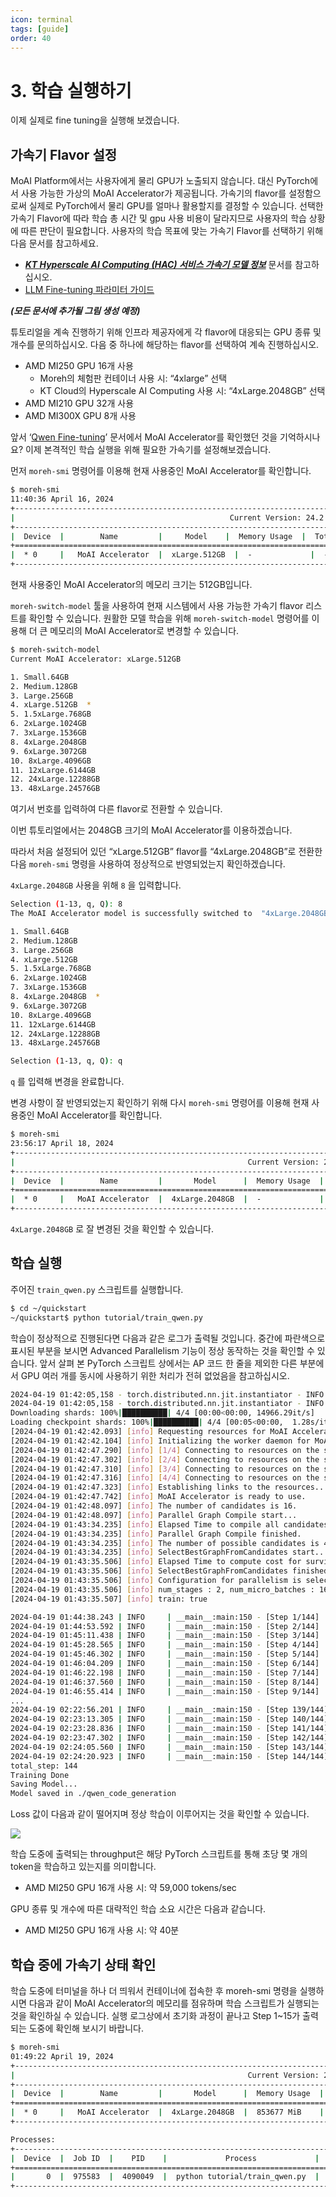 ```yaml
---
icon: terminal
tags: [guide]
order: 40
---
```


# 3. 학습 실행하기

이제 실제로 fine tuning을 실행해 보겠습니다.

## 가속기 Flavor 설정

MoAI Platform에서는 사용자에게 물리 GPU가 노출되지 않습니다. 대신 PyTorch에서 사용 가능한 가상의 MoAI Accelerator가 제공됩니다. 가속기의 flavor를 설정함으로써 실제로 PyTorch에서 물리 GPU를 얼마나 활용할지를 결정할 수 있습니다. 선택한 가속기 Flavor에 따라 학습 총 시간 및 gpu 사용 비용이 달라지므로 사용자의 학습 상황에 따른 판단이 필요합니다. 사용자의 학습 목표에 맞는 가속기 Flavor를 선택하기 위해 다음 문서를 참고하세요.

- ***[KT Hyperscale AI Computing (HAC) 서비스 가속기 모델 정보](https://www.notion.so/KT-Hyperscale-AI-Computing-HAC-ee3383b7a8bb4943af82cba81b8321cd?pvs=21)***  문서를 참고하십시오.
- [LLM Fine-tuning 파라미터 가이드](https://www.notion.so/LLM-Fine-tuning-a169bf8a667c4a0689ec2d4ff464775b?pvs=21)

***(모든 문서에 추가될 그림 생성 예정)***

튜토리얼을 계속 진행하기 위해 인프라 제공자에게 각 flavor에 대응되는 GPU 종류 및 개수를 문의하십시오. 다음 중 하나에 해당하는 flavor를 선택하여 계속 진행하십시오.

- AMD MI250 GPU 16개 사용
    - Moreh의 체험판 컨테이너 사용 시: “4xlarge” 선택
    - KT Cloud의 Hyperscale AI Computing 사용 시: “4xLarge.2048GB” 선택
- AMD MI210 GPU 32개 사용
- AMD MI300X GPU 8개 사용

앞서 ‘[Qwen Fine-tuning](https://www.notion.so/Qwen-Fine-tuning-3f0695d2d1954fefb7e002510b5d7868?pvs=21)’ 문서에서 MoAI Accelerator를 확인했던 것을 기억하시나요? 이제 본격적인 학습 실행을 위해 필요한 가속기를 설정해보겠습니다.

먼저  `moreh-smi` 명령어를 이용해 현재 사용중인 MoAI Accelerator를 확인합니다.

```bash
$ moreh-smi
11:40:36 April 16, 2024
+-------------------------------------------------------------------------------------------------+
|                                                Current Version: 24.2.0  Latest Version: 24.2.0  |
+-------------------------------------------------------------------------------------------------+
|  Device  |        Name         |     Model    |  Memory Usage  |  Total Memory  |  Utilization  |
+=================================================================================================+
|  * 0     |   MoAI Accelerator  |  xLarge.512GB  |  -             |  -             |  -            |
+-------------------------------------------------------------------------------------------------+
```

현재 사용중인 MoAI Accelerator의 메모리 크기는 512GB입니다. 

`moreh-switch-model` 툴을 사용하여 현재 시스템에서 사용 가능한 가속기 flavor 리스트를 확인할 수 있습니다. 원활한 모델 학습을 위해 `moreh-switch-model` 명령어를 이용해 더 큰 메모리의 MoAI Accelerator로 변경할 수 있습니다. 

```bash
$ moreh-switch-model
Current MoAI Accelerator: xLarge.512GB

1. Small.64GB
2. Medium.128GB
3. Large.256GB
4. xLarge.512GB  *
5. 1.5xLarge.768GB
6. 2xLarge.1024GB
7. 3xLarge.1536GB
8. 4xLarge.2048GB
9. 6xLarge.3072GB
10. 8xLarge.4096GB
11. 12xLarge.6144GB
12. 24xLarge.12288GB
13. 48xLarge.24576GB
```

여기서 번호를 입력하여 다른 flavor로 전환할 수 있습니다. 

이번 튜토리얼에서는 2048GB 크기의 MoAI Accelerator를 이용하겠습니다.

따라서 처음 설정되어 있던 “xLarge.512GB” flavor를 “4xLarge.2048GB”로 전환한 다음 `moreh-smi` 명령을 사용하여 정상적으로 반영되었는지 확인하겠습니다. 

`4xLarge.2048GB` 사용을 위해 `8` 을 입력합니다.

```bash
Selection (1-13, q, Q): 8
The MoAI Accelerator model is successfully switched to  "4xLarge.2048GB".

1. Small.64GB
2. Medium.128GB
3. Large.256GB
4. xLarge.512GB
5. 1.5xLarge.768GB
6. 2xLarge.1024GB
7. 3xLarge.1536GB
8. 4xLarge.2048GB  *
9. 6xLarge.3072GB
10. 8xLarge.4096GB
11. 12xLarge.6144GB
12. 24xLarge.12288GB
13. 48xLarge.24576GB

Selection (1-13, q, Q): q 
```

`q` 를 입력해 변경을 완료합니다.

변경 사항이 잘 반영되었는지 확인하기 위해 다시 `moreh-smi` 명령어를 이용해 현재 사용중인 MoAI Accelerator를 확인합니다.

```bash
$ moreh-smi
23:56:17 April 18, 2024
+-----------------------------------------------------------------------------------------------------+
|                                                    Current Version: 24.2.0  Latest Version: 24.2.0  |
+-----------------------------------------------------------------------------------------------------+
|  Device  |        Name         |       Model      |  Memory Usage  |  Total Memory  |  Utilization  |
+=====================================================================================================+
|  * 0     |   MoAI Accelerator  |  4xLarge.2048GB  |  -             |  -             |  -            |
+-----------------------------------------------------------------------------------------------------+
```

`4xLarge.2048GB` 로 잘 변경된 것을 확인할 수 있습니다.

## 학습 실행

주어진 `train_qwen.py` 스크립트를 실행합니다.

```bash
$ cd ~/quickstart
~/quickstart$ python tutorial/train_qwen.py
```

학습이 정상적으로 진행된다면 다음과 같은 로그가 출력될 것입니다. 중간에 파란색으로 표시된 부분을 보시면 Advanced Parallelism 기능이 정상 동작하는 것을 확인할 수 있습니다. 앞서 살펴 본 PyTorch 스크립트 상에서는 AP 코드 한 줄을 제외한 다른 부분에서 GPU 여러 개를 동시에 사용하기 위한 처리가 전혀 없었음을 참고하십시오.

```bash
2024-04-19 01:42:05,158 - torch.distributed.nn.jit.instantiator - INFO - Created a temporary directory at /tmp/tmp5m113wue
2024-04-19 01:42:05,158 - torch.distributed.nn.jit.instantiator - INFO - Writing /tmp/tmp5m113wue/_remote_module_non_scriptable.py
Downloading shards: 100%|██████████| 4/4 [00:00<00:00, 14966.29it/s]
Loading checkpoint shards: 100%|██████████| 4/4 [00:05<00:00,  1.28s/it][2024-04-19 01:42:40.510] [info] Got DBs from backend for auto config.
[2024-04-19 01:42:42.093] [info] Requesting resources for MoAI Accelerator from the server...
[2024-04-19 01:42:42.104] [info] Initializing the worker daemon for MoAI Accelerator
[2024-04-19 01:42:47.290] [info] [1/4] Connecting to resources on the server (192.168.110.5:24168)...
[2024-04-19 01:42:47.302] [info] [2/4] Connecting to resources on the server (192.168.110.23:24168)...
[2024-04-19 01:42:47.310] [info] [3/4] Connecting to resources on the server (192.168.110.45:24168)...
[2024-04-19 01:42:47.316] [info] [4/4] Connecting to resources on the server (192.168.110.73:24168)...
[2024-04-19 01:42:47.323] [info] Establishing links to the resources...
[2024-04-19 01:42:47.742] [info] MoAI Accelerator is ready to use.
[2024-04-19 01:42:48.097] [info] The number of candidates is 16.
[2024-04-19 01:42:48.097] [info] Parallel Graph Compile start...
[2024-04-19 01:43:34.235] [info] Elapsed Time to compile all candidates = 46137 [ms]
[2024-04-19 01:43:34.235] [info] Parallel Graph Compile finished.
[2024-04-19 01:43:34.235] [info] The number of possible candidates is 4.
[2024-04-19 01:43:34.235] [info] SelectBestGraphFromCandidates start...
[2024-04-19 01:43:35.506] [info] Elapsed Time to compute cost for survived candidates = 1271 [ms]
[2024-04-19 01:43:35.506] [info] SelectBestGraphFromCandidates finished.
[2024-04-19 01:43:35.506] [info] Configuration for parallelism is selected.
[2024-04-19 01:43:35.506] [info] num_stages : 2, num_micro_batches : 16, batch_per_device : 1, No TP, recomputation : false, distribute_param : true
[2024-04-19 01:43:35.507] [info] train: true

2024-04-19 01:44:38.243 | INFO     | __main__:main:150 - [Step 1/144] | Loss: 1.34375 | Duration: 57.79 | Throughput: 9072.25 tokens/sec
2024-04-19 01:44:53.592 | INFO     | __main__:main:150 - [Step 2/144] | Loss: 0.83984375 | Duration: 7.42 | Throughput: 70685.21 tokens/sec
2024-04-19 01:45:11.438 | INFO     | __main__:main:150 - [Step 3/144] | Loss: 0.9921875 | Duration: 10.37 | Throughput: 50536.92 tokens/sec
2024-04-19 01:45:28.565 | INFO     | __main__:main:150 - [Step 4/144] | Loss: 0.98828125 | Duration: 9.84 | Throughput: 53281.45 tokens/sec
2024-04-19 01:45:46.302 | INFO     | __main__:main:150 - [Step 5/144] | Loss: 0.75390625 | Duration: 10.41 | Throughput: 50347.46 tokens/sec
2024-04-19 01:46:04.209 | INFO     | __main__:main:150 - [Step 6/144] | Loss: 0.69921875 | Duration: 10.60 | Throughput: 49452.14 tokens/sec
2024-04-19 01:46:22.198 | INFO     | __main__:main:150 - [Step 7/144] | Loss: 0.53515625 | Duration: 10.65 | Throughput: 49214.62 tokens/sec
2024-04-19 01:46:37.560 | INFO     | __main__:main:150 - [Step 8/144] | Loss: 0.609375 | Duration: 7.67 | Throughput: 68339.57 tokens/sec
2024-04-19 01:46:55.414 | INFO     | __main__:main:150 - [Step 9/144] | Loss: 0.482421875 | Duration: 10.43 | Throughput: 50256.04 tokens/sec
...
2024-04-19 02:22:56.201 | INFO     | __main__:main:150 - [Step 139/144] | Loss: 0.51171875 | Duration: 8.05 | Throughput: 65134.47 tokens/sec
2024-04-19 02:23:13.305 | INFO     | __main__:main:150 - [Step 140/144] | Loss: 0.5546875 | Duration: 9.57 | Throughput: 54804.19 tokens/sec
2024-04-19 02:23:28.836 | INFO     | __main__:main:150 - [Step 141/144] | Loss: 0.494140625 | Duration: 7.58 | Throughput: 69209.20 tokens/sec
2024-04-19 02:23:47.302 | INFO     | __main__:main:150 - [Step 142/144] | Loss: 0.546875 | Duration: 10.52 | Throughput: 49843.95 tokens/sec
2024-04-19 02:24:05.560 | INFO     | __main__:main:150 - [Step 143/144] | Loss: 0.515625 | Duration: 10.67 | Throughput: 49114.75 tokens/sec
2024-04-19 02:24:20.923 | INFO     | __main__:main:150 - [Step 144/144] | Loss: 0.7421875 | Duration: 7.68 | Throughput: 68246.97 tokens/sec
total_step: 144
Training Done
Saving Model...
Model saved in ./qwen_code_generation
```

Loss 값이 다음과 같이 떨어지며 정상 학습이 이루어지는 것을 확인할 수 있습니다.

![](loss.png)

학습 도중에 출력되는 throughput은 해당 PyTorch 스크립트를 통해 초당 몇 개의 token을 학습하고 있는지를 의미합니다.

- AMD MI250 GPU 16개 사용 시: 약 59,000 tokens/sec

GPU 종류 및 개수에 따른 대략적인 학습 소요 시간은 다음과 같습니다.

- AMD MI250 GPU 16개 사용 시: 약 40분

## 학습 중에 가속기 상태 확인

학습 도중에 터미널을 하나 더 띄워서 컨테이너에 접속한 후 moreh-smi 명령을 실행하시면 다음과 같이 MoAI Accelerator의 메모리를 점유하며 학습 스크립트가 실행되는 것을 확인하실 수 있습니다. 실행 로그상에서 초기화 과정이 끝나고 Step 1~15가 출력되는 도중에 확인해 보시기 바랍니다.

```bash
$ moreh-smi
01:49:22 April 19, 2024
+-----------------------------------------------------------------------------------------------------+
|                                                    Current Version: 24.2.0  Latest Version: 24.2.0  |
+-----------------------------------------------------------------------------------------------------+
|  Device  |        Name         |       Model      |  Memory Usage  |  Total Memory  |  Utilization  |
+=====================================================================================================+
|  * 0     |   MoAI Accelerator  |  4xLarge.2048GB  |  853677 MiB    |  2096640 MiB   |  100 %        |
+-----------------------------------------------------------------------------------------------------+

Processes:
+------------------------------------------------------------------------------------+
|  Device  |  Job ID  |    PID    |             Process             |  Memory Usage  |
+====================================================================================+
|       0  |  975583  |  4090049  |  python tutorial/train_qwen.py  |  853677 MiB    |
+------------------------------------------------------------------------------------+
```

